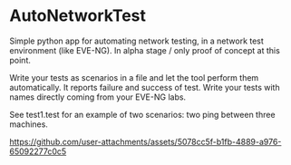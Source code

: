 # AutoNetworkTest


Simple python app for automating network testing, in a network test environment (like EVE-NG). In alpha stage / only proof of concept at this point.

Write your tests as scenarios in a file and let the tool perform them automatically. It reports failure and success of test.
Write your tests with names directly coming from your EVE-NG labs.

See test1.test for an example of two scenarios: two ping between three machines.


https://github.com/user-attachments/assets/5078cc5f-b1fb-4889-a976-65092277c0c5


